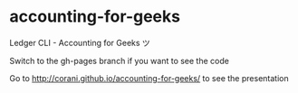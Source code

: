 accounting-for-geeks
====================

Ledger CLI - Accounting for Geeks ツ

Switch to the gh-pages branch if you want to see the code

Go to http://corani.github.io/accounting-for-geeks/ to see the presentation
